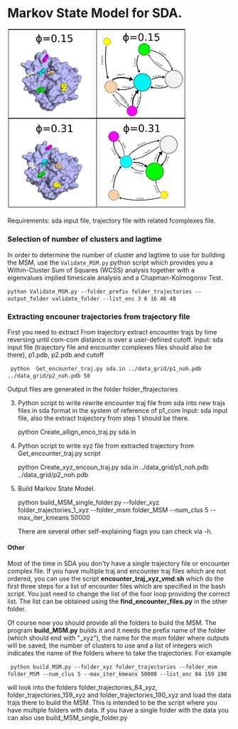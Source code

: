 # Markov State Model for SDA.



<img src="https://github.com/RiccardoBecca/SDA_python_scripts/blob/main/MarkovStateModel/MSM_trypsin-ben.png?raw=true" alt="alt text" width="400">


Requirements: sda input file, trajectory file with related fcomplexes file.

### Selection of number of clusters and lagtime

In order to determine the number of cluster and lagtime to use for building the MSM, use the `Validate_MSM.py` python script which provides you a Within-Cluster Sum of Squares (WCSS) analysis together with a eigenvalues implied timescale analysis and a Chapman-Kolmogorov Test.

    python Validate_MSM.py --folder_prefix folder_trajectories --output_folder validate_folder --list_enc 3 6 16 46 48

### Extracting encouner trajectories from trajectory file

First you need to extract 
 From trajectory extract encounter trajs by time reversing until com-com distance is over a user-defined cutoff.
    Input: sda input file (trajectory file and encounter complexes files should also be there), p1.pdb, p2.pdb and cutoff

     python  Get_encounter_traj.py sda.in ../data_grid/p1_noh.pdb ../data_grid/p2_noh.pdb 50

Output files are generated in the folder folder_ftrajectories

3. Python script to write rewrite encounter traj file from sda into new trajs files in sda format in the system of reference of p1_com
    Input: sda input file, also the extract trajectory from step 1 should be there.

     python  Create_allign_enco_traj.py sda.in

4. Python script to write xyz file from extracted trajectory from Get_encounter_traj.py script

     python  Create_xyz_encoun_traj.py sda.in ../data_grid/p1_noh.pdb ../data_grid/p2_noh.pdb

5. Build Markov State Model.

     python build_MSM_single_folder.py --folder_xyz folder_trajectories_1_xyz --folder_msm folder_MSM --num_clus 5 --max_iter_kmeans 50000

    There are several other self-explaining flags you can check via -h.


#### Other

Most of the time in SDA you don'ty have a single trajectory file or encounter complex file. If you have multiple traj and encounter traj files which are not ordered, you can use the script **encounter_traj_xyz_vmd.sh** which do the first three steps for a list of encounter files which are specified in the bash script. You just need to change the list of the foor loop providing the correct list. The list can be obtained using the **find_encounter_files.py** in the other folder.

Of course now you should provide all the folders to build the MSM. The program **build_MSM.py** builds it and it needs the prefix name of the folder (which should end with "_xyz"), the name for the msm folder where outputs will be saved, the number of clusters to use and a list of integers wich indicates the name of the folders where to take the trajectories. For example

     python build_MSM.py --folder_xyz folder_trajectories --folder_msm folder_MSM --num_clus 5 --max_iter_kmeans 50000 --list_enc 84 159 190

will look into the folders folder_trajectories_84_xyz, folder_trajectories_159_xyz and folder_trajectories_190_xyz and load the data trajs there to build the MSM. This is intended to be the script where you have multiple folders with data. If you have a single folder with the data you can also use build_MSM_single_folder.py
